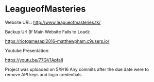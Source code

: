 # LeagueofMasteries

Website URL:
http://www.leagueofmasteries.tk/

Backup Url (If Main Website Fails to Load):

https://riotgamesapi2016-matthewpham.c9users.io/

Youtube Presentation:

https://youtu.be/77GV1ApfaII


Project was uploaded on 5/9/16
Any commits after the due date were to remove API keys and login credentials. 
